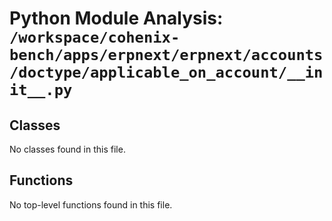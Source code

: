 # Python Module Analysis: `/workspace/cohenix-bench/apps/erpnext/erpnext/accounts/doctype/applicable_on_account/__init__.py`

## Classes

No classes found in this file.


## Functions

No top-level functions found in this file.
